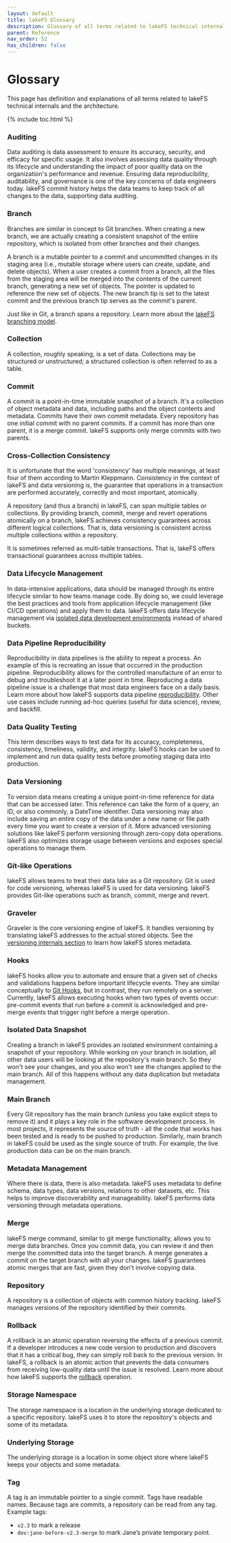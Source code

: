 ```yaml
---
layout: default
title: lakeFS Glossary
description: Glossary of all terms related to lakeFS technical internals and the architecture.
parent: Reference
nav_order: 52
has_children: false
---
```


# Glossary
This page has definition and explanations of all terms related to lakeFS technical internals and the architecture.

{% include toc.html %}

### Auditing
Data auditing is data assessment to ensure its accuracy, security, and efficacy for specific usage. It also involves assessing data quality through its lifecycle and understanding the impact of poor quality data on the organization's performance and revenue. Ensuring data reproducibility, auditability, and governance is one of the key concerns of data engineers today. lakeFS commit history helps the data teams to keep track of all changes to the data, supporting data auditing.

### Branch
Branches are similar in concept to Git branches. When creating a new branch, we are actually creating a consistent snapshot of the entire repository, which is isolated from other branches and their changes.

A branch is a mutable pointer to a commit and uncommitted changes in its staging area (i.e., mutable storage where users can create, update, and delete objects). When a user creates a commit from a branch, all the files from the staging area will be merged into the contents of the current branch, generating a new set of objects. The pointer is updated to reference the new set of objects. The new branch tip is set to the latest commit and the previous branch tip serves as the commit's parent. 

Just like in Git, a branch spans a repository. Learn more about the [lakeFS branching model](./understand/branching-model.md).

### Collection
A collection, roughly speaking, is a set of data. Collections may be structured or unstructured; a structured collection is often referred to as a table.

### Commit
A commit is a point-in-time immutable snapshot of a branch. It's a collection of object metadata and data, including paths and the object contents and metadata. Commits have their own commit metadata. Every repository has one initial commit with no parent commits. If a commit has more than one parent, it is a merge commit. lakeFS supports only merge commits with two parents.

### Cross-Collection Consistency
It is unfortunate that the word 'consistency' has multiple meanings, at least four of them according to Martin Kleppmann. Consistency in the context of lakeFS and data versioning is, the guarantee that operations in a transaction are performed accurately, correctly and most important, atomically. 

A repository (and thus a branch) in lakeFS, can span multiple tables or collections. By providing branch, commit, merge and revert operations atomically on a branch, lakeFS achieves consistency guarantees across different logical collections. That is, data versioning is consistent across multiple collections within a repository.

It is sometimes referred as multi-table transactions. That is, lakeFS offers transactional guarantees across multiple tables.

<!---Learn more about cross-collection consistency here (link to CCC blog) -->

### Data Lifecycle Management
In data-intensive applications, data should be managed through its entire lifecycle similar to how teams manage code. By doing so, we could leverage the best practices and tools from application lifecycle management (like CI/CD operations) and apply them to data. lakeFS offers data lifecycle management via [isolated data development environments](./use_cases/iso_env.md) instead of shared buckets.

### Data Pipeline Reproducibility
Reproducibility in data pipelines is the ability to repeat a process. An example of this is recreating an issue that occurred in the production pipeline. Reproducibility allows for the controlled manufacture of an error to debug and troubleshoot it at a later point in time. Reproducing a data pipeline issue is a challenge that most data engineers face on a daily basis. Learn more about how lakeFS supports data pipeline [reproducibility](./use_cases/reproducibility.md). Other use cases include running ad-hoc queries (useful for data science), review, and backfill.

### Data Quality Testing
This term describes ways to test data for its accuracy, completeness, consistency, timeliness, validity, and integrity. lakeFS hooks can be used to implement and run data quality tests before promoting staging data into production. 

### Data Versioning
To version data means creating a unique point-in-time reference for data that can be accessed later. This reference can take the form of a query, an ID, or also commonly, a DateTime identifier. Data versioning may also include saving an entire copy of the data under a new name or file path every time you want to create a version of it. More advanced versioning solutions like lakeFS perform versioning through zero-copy data operations. lakeFS also optimizes storage usage between versions and exposes special operations to manage them.

### Git-like Operations
lakeFS allows teams to treat their data lake as a Git repository.   Git is used for code versioning, whereas lakeFS is used for data versioning.  lakeFS provides Git-like operations such as branch, commit, merge and revert.

### Graveler
Graveler is the core versioning engine of lakeFS. It handles versioning by translating lakeFS addresses to the actual stored objects. See the [versioning internals section](./understand/versioning-internals.md) to learn how lakeFS stores metadata.

### Hooks
lakeFS hooks allow you to automate and ensure that a given set of checks and validations happens before important lifecycle events. They are similar conceptually to [Git Hooks](https://git-scm.com/docs/githooks), but in contrast, they run remotely on a server. Currently, lakeFS allows executing hooks when two types of events occur: pre-commit events that run before a commit is acknowledged and pre-merge events that trigger right before a merge operation. 

### Isolated Data Snapshot
Creating a branch in lakeFS provides an isolated environment containing a snapshot of your repository. While working on your branch in isolation, all other data users will be looking at the repository's main branch. So they won't see your changes, and you also won't see the changes applied to the main branch. All of this happens without any data duplication but metadata management.

### Main Branch
Every Git repository has the main branch (unless you take explicit steps to remove it) and it plays a key role in the software development process. In most projects, it represents the source of truth - all the code that works has been tested and is ready to be pushed to production. Similarly, main branch in lakeFS could be used as the single source of truth. For example, the live production data can be on the main branch. 

### Metadata Management
Where there is data, there is also metadata. lakeFS uses metadata to define schema, data types, data versions, relations to other datasets, etc. This helps to improve discoverability and manageability. lakeFS performs data versioning through metadata operations. 

### Merge
lakeFS merge command, similar to git merge functionality, allows you to merge data branches. Once you commit data, you can review it and then merge the committed data into the target branch. A merge generates a commit on the target branch with all your changes. lakeFS guarantees atomic merges that are fast, given they don’t involve copying data. 

### Repository
A repository is a collection of objects with common history tracking. lakeFS manages versions of the repository identified by their commits. 

### Rollback
A rollback is an atomic operation reversing the effects of a previous commit. If a developer introduces a new code version to production and discovers that it has a critical bug, they can simply roll back to the previous version. In lakeFS, a rollback is an atomic action that prevents the data consumers from receiving low-quality data until the issue is resolved. Learn more about how lakeFS supports the [rollback](./use_cases/rollback.md) operation.

### Storage Namespace
The storage namespace is a location in the underlying storage dedicated to a specific repository.
lakeFS uses it to store the repository's objects and some of its metadata.

### Underlying Storage
The underlying storage is a location in some object store where lakeFS keeps your objects and some metadata.

### Tag
A tag is an immutable pointer to a single commit. Tags have readable names. Because tags are commits, a repository can be read from any tag. Example tags:

- `v2.3` to mark a release 
- `dev:jane-before-v2.3-merge` to mark Jane’s private temporary point.

